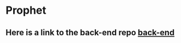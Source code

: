 # Prophet 

## Here is a link to the back-end repo [back-end](https://github.com/pourroymatt750/prophet-back-end)